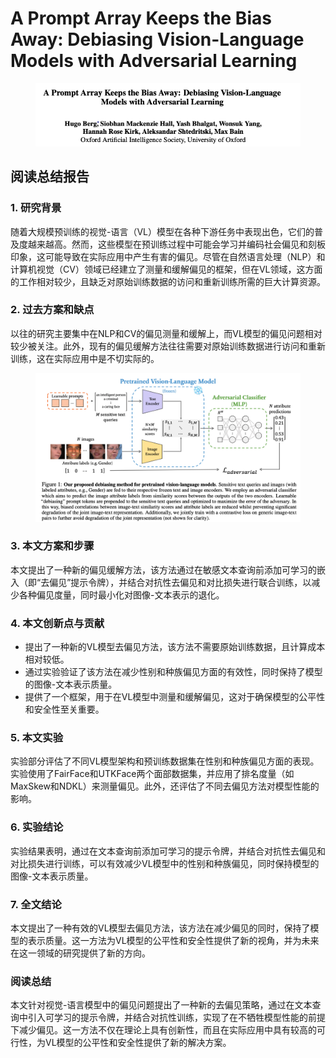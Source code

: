 # A Prompt Array Keeps the Bias Away: Debiasing Vision-Language Models with Adversarial Learning

<figure><img src="../.gitbook/assets/image (4) (1).png" alt=""><figcaption></figcaption></figure>

## 阅读总结报告

### 1. 研究背景

随着大规模预训练的视觉-语言（VL）模型在各种下游任务中表现出色，它们的普及度越来越高。然而，这些模型在预训练过程中可能会学习并编码社会偏见和刻板印象，这可能导致在实际应用中产生有害的偏见。尽管在自然语言处理（NLP）和计算机视觉（CV）领域已经建立了测量和缓解偏见的框架，但在VL领域，这方面的工作相对较少，且缺乏对原始训练数据的访问和重新训练所需的巨大计算资源。

### 2. 过去方案和缺点

以往的研究主要集中在NLP和CV的偏见测量和缓解上，而VL模型的偏见问题相对较少被关注。此外，现有的偏见缓解方法往往需要对原始训练数据进行访问和重新训练，这在实际应用中是不切实际的。

<figure><img src="../.gitbook/assets/image (1) (1) (1) (1).png" alt=""><figcaption></figcaption></figure>

### 3. 本文方案和步骤

本文提出了一种新的偏见缓解方法，该方法通过在敏感文本查询前添加可学习的嵌入（即“去偏见”提示令牌），并结合对抗性去偏见和对比损失进行联合训练，以减少各种偏见度量，同时最小化对图像-文本表示的退化。

### 4. 本文创新点与贡献

* 提出了一种新的VL模型去偏见方法，该方法不需要原始训练数据，且计算成本相对较低。
* 通过实验验证了该方法在减少性别和种族偏见方面的有效性，同时保持了模型的图像-文本表示质量。
* 提供了一个框架，用于在VL模型中测量和缓解偏见，这对于确保模型的公平性和安全性至关重要。

### 5. 本文实验

实验部分评估了不同VL模型架构和预训练数据集在性别和种族偏见方面的表现。实验使用了FairFace和UTKFace两个面部数据集，并应用了排名度量（如MaxSkew和NDKL）来测量偏见。此外，还评估了不同去偏见方法对模型性能的影响。

### 6. 实验结论

实验结果表明，通过在文本查询前添加可学习的提示令牌，并结合对抗性去偏见和对比损失进行训练，可以有效减少VL模型中的性别和种族偏见，同时保持模型的图像-文本表示质量。

### 7. 全文结论

本文提出了一种有效的VL模型去偏见方法，该方法在减少偏见的同时，保持了模型的表示质量。这一方法为VL模型的公平性和安全性提供了新的视角，并为未来在这一领域的研究提供了新的方向。

### 阅读总结

本文针对视觉-语言模型中的偏见问题提出了一种新的去偏见策略，通过在文本查询中引入可学习的提示令牌，并结合对抗性训练，实现了在不牺牲模型性能的前提下减少偏见。这一方法不仅在理论上具有创新性，而且在实际应用中具有较高的可行性，为VL模型的公平性和安全性提供了新的解决方案。

